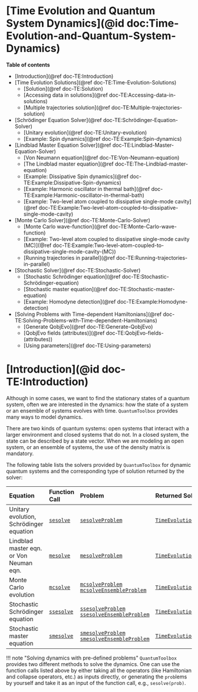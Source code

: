 # [Time Evolution and Quantum System Dynamics](@id doc:Time-Evolution-and-Quantum-System-Dynamics)

**Table of contents**

- [Introduction](@ref doc-TE:Introduction)
- [Time Evolution Solutions](@ref doc-TE:Time-Evolution-Solutions)
    - [Solution](@ref doc-TE:Solution)
    - [Accessing data in solutions](@ref doc-TE:Accessing-data-in-solutions)
    - [Multiple trajectories solution](@ref doc-TE:Multiple-trajectories-solution)
- [Schrödinger Equation Solver](@ref doc-TE:Schrödinger-Equation-Solver)
    - [Unitary evolution](@ref doc-TE:Unitary-evolution)
    - [Example: Spin dynamics](@ref doc-TE:Example:Spin-dynamics)
- [Lindblad Master Equation Solver](@ref doc-TE:Lindblad-Master-Equation-Solver)
    - [Von Neumann equation](@ref doc-TE:Von-Neumann-equation)
    - [The Lindblad master equation](@ref doc-TE:The-Lindblad-master-equation)
    - [Example: Dissipative Spin dynamics](@ref doc-TE:Example:Dissipative-Spin-dynamics)
    - [Example: Harmonic oscillator in thermal bath](@ref doc-TE:Example:Harmonic-oscillator-in-thermal-bath)
    - [Example: Two-level atom coupled to dissipative single-mode cavity](@ref doc-TE:Example:Two-level-atom-coupled-to-dissipative-single-mode-cavity)
- [Monte Carlo Solver](@ref doc-TE:Monte-Carlo-Solver)
    - [Monte Carlo wave-function](@ref doc-TE:Monte-Carlo-wave-function)
    - [Example: Two-level atom coupled to dissipative single-mode cavity (MC)](@ref doc-TE:Example:Two-level-atom-coupled-to-dissipative-single-mode-cavity-(MC))
    - [Running trajectories in parallel](@ref doc-TE:Running-trajectories-in-parallel)
- [Stochastic Solver](@ref doc-TE:Stochastic-Solver)
    - [Stochastic Schrödinger equation](@ref doc-TE:Stochastic-Schrödinger-equation)
    - [Stochastic master equation](@ref doc-TE:Stochastic-master-equation)
    - [Example: Homodyne detection](@ref doc-TE:Example:Homodyne-detection)
- [Solving Problems with Time-dependent Hamiltonians](@ref doc-TE:Solving-Problems-with-Time-dependent-Hamiltonians)
    - [Generate QobjEvo](@ref doc-TE:Generate-QobjEvo)
    - [QobjEvo fields (attributes)](@ref doc-TE:QobjEvo-fields-(attributes))
    - [Using parameters](@ref doc-TE:Using-parameters)

# [Introduction](@id doc-TE:Introduction)

Although in some cases, we want to find the stationary states of a quantum system, often we are interested in the dynamics: how the state of a system or an ensemble of systems evolves with time. `QuantumToolbox` provides many ways to model dynamics.

There are two kinds of quantum systems: open systems that interact with a larger environment and closed systems that do not. In a closed system, the state can be described by a state vector. When we are modeling an open system, or an ensemble of systems, the use of the density matrix is mandatory.

The following table lists the solvers provided by `QuantumToolbox` for dynamic quantum systems and the corresponding type of solution returned by the solver:

| **Equation** | **Function Call** | **Problem** | **Returned Solution** |
|:-------------|:------------------|:------------|:----------------------|
| Unitary evolution, Schrödinger equation | [`sesolve`](@ref) | [`sesolveProblem`](@ref) | [`TimeEvolutionSol`](@ref) |
| Lindblad master eqn. or Von Neuman eqn.| [`mesolve`](@ref) | [`mesolveProblem`](@ref) | [`TimeEvolutionSol`](@ref) |
| Monte Carlo evolution | [`mcsolve`](@ref) | [`mcsolveProblem`](@ref) [`mcsolveEnsembleProblem`](@ref) | [`TimeEvolutionMCSol`](@ref) |
| Stochastic Schrödinger equation | [`ssesolve`](@ref) | [`ssesolveProblem`](@ref) [`ssesolveEnsembleProblem`](@ref) | [`TimeEvolutionStochasticSol`](@ref) |
| Stochastic master equation | [`smesolve`](@ref) | [`smesolveProblem`](@ref) [`smesolveEnsembleProblem`](@ref) | [`TimeEvolutionStochasticSol`](@ref) |

!!! note "Solving dynamics with pre-defined problems"
    `QuantumToolbox` provides two different methods to solve the dynamics. One can use the function calls listed above by either taking all the operators (like Hamiltonian and collapse operators, etc.) as inputs directly, or generating the `prob`lems by yourself and take it as an input of the function call, e.g., `sesolve(prob)`.
